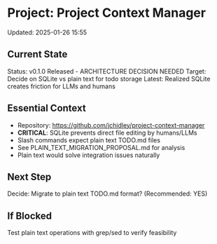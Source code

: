# Project: Project Context Manager
Updated: 2025-01-26 15:55

## Current State
Status: v0.1.0 Released - ARCHITECTURE DECISION NEEDED
Target: Decide on SQLite vs plain text for todo storage
Latest: Realized SQLite creates friction for LLMs and humans

## Essential Context
- Repository: https://github.com/jchidley/project-context-manager
- **CRITICAL**: SQLite prevents direct file editing by humans/LLMs
- Slash commands expect plain text TODO.md files
- See PLAIN_TEXT_MIGRATION_PROPOSAL.md for analysis
- Plain text would solve integration issues naturally

## Next Step
Decide: Migrate to plain text TODO.md format? (Recommended: YES)

## If Blocked
Test plain text operations with grep/sed to verify feasibility